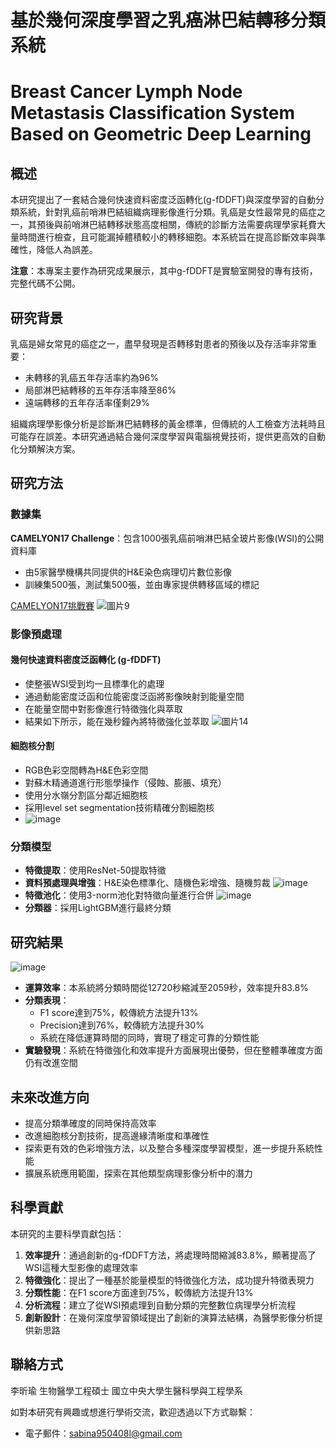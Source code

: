 # 基於幾何深度學習之乳癌淋巴結轉移分類系統
# Breast Cancer Lymph Node Metastasis Classification System Based on Geometric Deep Learning

## 概述

本研究提出了一套結合幾何快速資料密度泛函轉化(g-fDDFT)與深度學習的自動分類系統，針對乳癌前哨淋巴結組織病理影像進行分類。乳癌是女性最常見的癌症之一，其預後與前哨淋巴結轉移狀態高度相關，傳統的診斷方法需要病理學家耗費大量時間進行檢查，且可能漏掉體積較小的轉移細胞。本系統旨在提高診斷效率與準確性，降低人為誤差。

**注意**：本專案主要作為研究成果展示，其中g-fDDFT是實驗室開發的專有技術，完整代碼不公開。

## 研究背景

乳癌是婦女常見的癌症之一，盡早發現是否轉移對患者的預後以及存活率非常重要：
- 未轉移的乳癌五年存活率約為96%
- 局部淋巴結轉移的五年存活率降至86%
- 遠端轉移的五年存活率僅剩29%

組織病理學影像分析是診斷淋巴結轉移的黃金標準，但傳統的人工檢查方法耗時且可能存在誤差。本研究通過結合幾何深度學習與電腦視覺技術，提供更高效的自動化分類解決方案。

## 研究方法

### 數據集
**CAMELYON17 Challenge**：包含1000張乳癌前哨淋巴結全玻片影像(WSI)的公開資料庫
- 由5家醫學機構共同提供的H&E染色病理切片數位影像
- 訓練集500張，測試集500張，並由專家提供轉移區域的標記

[CAMELYON17挑戰賽](https://camelyon17.grand-challenge.org/)
![圖片9](https://github.com/user-attachments/assets/bd82b16f-3237-4478-af34-92050f1d49e4)

### 影像預處理

#### 幾何快速資料密度泛函轉化 (g-fDDFT)
- 使整張WSI受到均一且標準化的處理
- 通過動能密度泛函和位能密度泛函將影像映射到能量空間
- 在能量空間中對影像進行特徵強化與萃取
- 結果如下所示，能在幾秒鐘內將特徵強化並萃取
![圖片14](https://github.com/user-attachments/assets/965aacee-a66b-46da-be90-460ffeb1d482)

#### 細胞核分割
- RGB色彩空間轉為H&E色彩空間
- 對蘇木精通道進行形態學操作（侵蝕、膨脹、填充）
- 使用分水嶺分割區分鄰近細胞核
- 採用level set segmentation技術精確分割細胞核
- ![image](https://github.com/user-attachments/assets/fdb0357c-9509-4e34-826e-15213c9e6d70)

### 分類模型
- **特徵提取**：使用ResNet-50提取特徵
- **資料預處理與增強**：H&E染色標準化、隨機色彩增強、隨機剪裁
![image](https://github.com/user-attachments/assets/2fe3018b-be57-4824-bd93-088abfdf0557)
- **特徵池化**：使用3-norm池化對特徵向量進行合併
![image](https://github.com/user-attachments/assets/241f5c53-dc07-4a68-90b8-877438443665)
- **分類器**：採用LightGBM進行最終分類

## 研究結果

![image](https://github.com/user-attachments/assets/e863f15f-44e6-424b-ba21-3041da6184ae)
- **運算效率**：本系統將分類時間從12720秒縮減至2059秒，效率提升83.8%
- **分類表現**：
  - F1 score達到75%，較傳統方法提升13%
  - Precision達到76%，較傳統方法提升30%
  - 系統在降低運算時間的同時，實現了穩定可靠的分類性能
- **實驗發現**：系統在特徵強化和效率提升方面展現出優勢，但在整體準確度方面仍有改進空間

## 未來改進方向

- 提高分類準確度的同時保持高效率
- 改進細胞核分割技術，提高邊緣清晰度和準確性
- 探索更有效的色彩增強方法，以及整合多種深度學習模型，進一步提升系統性能
- 擴展系統應用範圍，探索在其他類型病理影像分析中的潛力

## 科學貢獻

本研究的主要科學貢獻包括：

1. **效率提升**：通過創新的g-fDDFT方法，將處理時間縮減83.8%，顯著提高了WSI這種大型影像的處理效率
2. **特徵強化**：提出了一種基於能量模型的特徵強化方法，成功提升特徵表現力
3. **分類性能**：在F1 score方面達到75%，較傳統方法提升13%
4. **分析流程**：建立了從WSI預處理到自動分類的完整數位病理學分析流程
5. **創新設計**：在幾何深度學習領域提出了創新的演算法結構，為醫學影像分析提供新思路

## 聯絡方式

李昕瑜
生物醫學工程碩士
國立中央大學生醫科學與工程學系

如對本研究有興趣或想進行學術交流，歡迎透過以下方式聯繫：
- 電子郵件：sabina950408l@gmail.com
